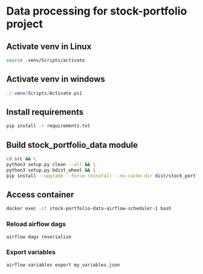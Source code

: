 # Data processing for stock-portfolio project

## Activate venv in Linux

```bash
source .venv/Scripts/activate
```

## Activate venv in windows

```powershell
./.venv/Scripts/Activate.ps1
```

## Install requirements

```bash
pip install -r requirements.txt
```

## Build stock_portfolio_data module

```bash
cd src && \
python3 setup.py clean --all && \
python3 setup.py bdist_wheel && \
pip install --upgrade --force-reinstall --no-cache-dir dist/stock_portfolio_data-0.0.0-py3-none-any.whl
```

## Access container

``` bash
docker exec -it stock-portfolio-data-airflow-scheduler-1 bash
```

### Reload airflow dags

```bash
airflow dags reserialize
```

### Export variables

```bash
airflow variables export my_variables.json
```
